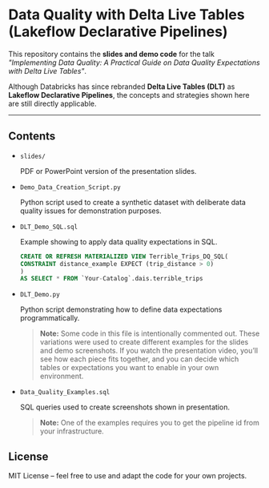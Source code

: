 
# Data Quality with Delta Live Tables (Lakeflow Declarative Pipelines)

This repository contains the **slides and demo code** for the talk *"Implementing Data Quality: A Practical Guide on Data Quality Expectations with Delta Live Tables"*.  

Although Databricks has since rebranded **Delta Live Tables (DLT)** as **Lakeflow Declarative Pipelines**, the concepts and strategies shown here are still directly applicable.  

---

## Contents

- `slides/`  

    PDF or PowerPoint version of the presentation slides.  

- `Demo_Data_Creation_Script.py`  

    Python script used to create a synthetic dataset with deliberate data quality issues for demonstration purposes.  

- `DLT_Demo_SQL.sql`  

    Example showing to apply data quality expectations in SQL.

    ```sql
    CREATE OR REFRESH MATERIALIZED VIEW Terrible_Trips_DQ_SQL(
    CONSTRAINT distance_example EXPECT (trip_distance > 0)
    )
    AS SELECT * FROM `Your-Catalog`.dais.terrible_trips
    ```

- `DLT_Demo.py`

    Python script demonstrating how to define data expectations programmatically.

    > **Note:** Some code in this file is intentionally commented out. These variations were used to create different examples for the slides and demo screenshots. If you watch the presentation video, you’ll see how each piece fits together, and you can decide which tables or expectations you want to enable in your own environment.  

- `Data_Quality_Examples.sql`

    SQL queries used to create screenshots shown in presentation.

    > **Note:** One of the examples requires you to get the pipeline id from your infrastructure.

## License

MIT License – feel free to use and adapt the code for your own projects.